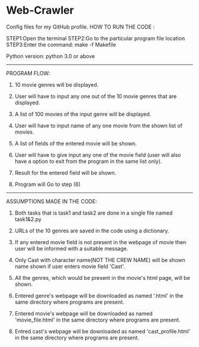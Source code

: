 # Web-Crawler
Config files for my GitHub profile.
HOW TO RUN THE CODE :

STEP1:Open the terminal 
STEP2:Go to the particular program file location 
STEP3:Enter the command: make -f Makefile

Python version: python 3.0 or above
******************************************************************************************************************************************************************************************************

PROGRAM FLOW:

1. 10 movie genres will be displayed.

2. User will have to input any one out of the 10 movie genres that are displayed.

3. A list of 100 movies of the input genre will be displayed.

4. User will have to input name of any one movie from the shown list of movies.

5. A list of fields of the entered movie will be shown.

6. User will have to give input any one of the movie field (user will also have a option to exit from the program in the same list only).

7. Result for the entered field will be shown.

8. Program will Go to step (6)

******************************************************************************************************************************************************************************************************

ASSUMPTIONS MADE IN THE CODE:

1. Both tasks that is task1 and task2 are done in a single file named task1&2.py 

2. URLs of the 10 genres are saved in the code using a dictionary.

3. If any entered movie field is not present in the webpage of movie then user will be informed with a suitable message.

4. Only Cast with character name(NOT THE CREW NAME) will be shown name shown if user enters movie field 'Cast'.

5. All the genres, which would be present in the movie's html page, will be shown.

6. Entered genre's webpage will be downloaded as named '<genre>.html' in the same directory where programs are present.

7. Entered movie's webpage will be downloaded as named 'movie_file.html' in the same directory where programs are present.

8. Entred cast's webpage will be downloaded as named 'cast_profile.html' in the same directory where programs are present.
